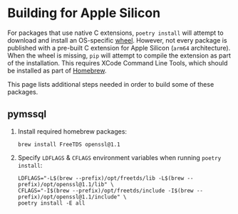 # Building for Apple Silicon

For packages that use native C extensions, `poetry install` will attempt to download and install an OS-specific [wheel](https://pythonwheels.com/). However, not every package is published with a pre-built C extension for Apple Silicon (`arm64` architecture). When the wheel is missing, `pip` will attempt to compile the extension as part of the installation. This requires XCode Command Line Tools, which should be installed as part of [Homebrew](https://brew.sh/).

This page lists additional steps needed in order to build some of these packages.

## pymssql

1. Install required homebrew packages:
    ```
    brew install FreeTDS openssl@1.1
    ```

2. Specify `LDFLAGS` & `CFLAGS` environment variables when running `poetry install`:
    ```
    LDFLAGS="-L$(brew --prefix)/opt/freetds/lib -L$(brew --prefix)/opt/openssl@1.1/lib" \
    CFLAGS="-I$(brew --prefix)/opt/freetds/include -I$(brew --prefix)/opt/openssl@1.1/include" \
    poetry install -E all
    ```
